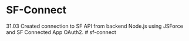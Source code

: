 ﻿# SF-Connect
31.03 Created connection to SF API from backend Node.js using JSForce and SF Connected App OAuth2.
#   s f - c o n n e c t  
 
